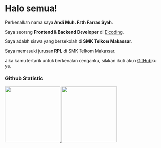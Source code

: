 # Halo semua! 

Perkenalkan nama saya **Andi Muh. Fath Farras Syah**.<br>

Saya seorang **Frontend & Backend Developer** di [Dicoding](https://www.dicoding.com/).<br>

Saya adalah siswa yang bersekolah di **SMK Telkom Makassar**.<br>

Saya memasuki jurusan **RPL** di SMK Telkom Makassar.<br>

Jika kamu tertarik untuk berkenalan denganku, silakan ikuti akun [GitHub](https://github.com/farrassaa)ku ya.

### Github Statistic
<p align="left">
<a href="https://github.com/farrassaa">
  <img height="180em" src="https://github-readme-stats-eight-theta.vercel.app/api?username=penuliscode&show_icons=true&theme=algolia&include_all_commits=true&count_private=true"/>
  <img height="180em" src="https://github-readme-stats-eight-theta.vercel.app/api/top-langs/?username=penuliscode&layout=compact&theme=algolia"/>
</a>
</p>
